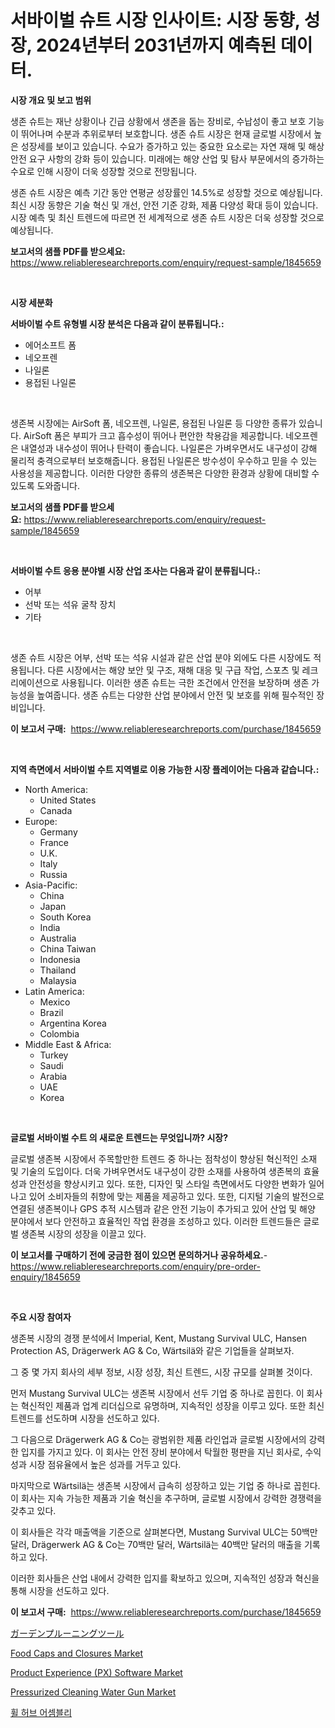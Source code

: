 <p><h1>서바이벌 슈트 시장 인사이트: 시장 동향, 성장, 2024년부터 2031년까지 예측된 데이터.</h1></p><p><strong>시장 개요 및 보고 범위</strong></p>
<p><p>생존 슈트는 재난 상황이나 긴급 상황에서 생존을 돕는 장비로, 수납성이 좋고 보호 기능이 뛰어나며 수분과 추위로부터 보호합니다. 생존 슈트 시장은 현재 글로벌 시장에서 높은 성장세를 보이고 있습니다. 수요가 증가하고 있는 중요한 요소로는 자연 재해 및 해상 안전 요구 사항의 강화 등이 있습니다. 미래에는 해양 산업 및 탐사 부문에서의 증가하는 수요로 인해 시장이 더욱 성장할 것으로 전망됩니다. </p><p>생존 슈트 시장은 예측 기간 동안 연평균 성장률인 14.5%로 성장할 것으로 예상됩니다. 최신 시장 동향은 기술 혁신 및 개선, 안전 기준 강화, 제품 다양성 확대 등이 있습니다. 시장 예측 및 최신 트렌드에 따르면 전 세계적으로 생존 슈트 시장은 더욱 성장할 것으로 예상됩니다.</p></p>
<p><strong>보고서의 샘플 PDF를 받으세요:</strong> <a href="https://www.reliableresearchreports.com/enquiry/request-sample/1845659">https://www.reliableresearchreports.com/enquiry/request-sample/1845659</a></p>
<p>&nbsp;</p>
<p><strong>시장 세분화</strong></p>
<p><strong>서바이벌 수트 유형별 시장 분석은 다음과 같이 분류됩니다.:</strong></p>
<p><ul><li>에어소프트 폼</li><li>네오프렌</li><li>나일론</li><li>용접된 나일론</li></ul></p>
<p>&nbsp;</p>
<p><p>생존복 시장에는 AirSoft 폼, 네오프렌, 나일론, 용접된 나일론 등 다양한 종류가 있습니다. AirSoft 폼은 부피가 크고 흡수성이 뛰어나 편안한 착용감을 제공합니다. 네오프렌은 내열성과 내수성이 뛰어나 탄력이 좋습니다. 나일론은 가벼우면서도 내구성이 강해 물리적 충격으로부터 보호해줍니다. 용접된 나일론은 방수성이 우수하고 믿을 수 있는 사용성을 제공합니다. 이러한 다양한 종류의 생존복은 다양한 환경과 상황에 대비할 수 있도록 도와줍니다.</p></p>
<p><strong>보고서의 샘플 PDF를 받으세요:</strong>&nbsp;<a href="https://www.reliableresearchreports.com/enquiry/request-sample/1845659">https://www.reliableresearchreports.com/enquiry/request-sample/1845659</a></p>
<p>&nbsp;</p>
<p><strong> 서바이벌 수트 응용 분야별 시장 산업 조사는 다음과 같이 분류됩니다.:</strong></p>
<p><ul><li>어부</li><li>선박 또는 석유 굴착 장치</li><li>기타</li></ul></p>
<p>&nbsp;</p>
<p><p>생존 슈트 시장은 어부, 선박 또는 석유 시설과 같은 산업 분야 외에도 다른 시장에도 적용됩니다. 다른 시장에서는 해양 보안 및 구조, 재해 대응 및 구급 작업, 스포츠 및 레크리에이션으로 사용됩니다. 이러한 생존 슈트는 극한 조건에서 안전을 보장하며 생존 가능성을 높여줍니다. 생존 슈트는 다양한 산업 분야에서 안전 및 보호를 위해 필수적인 장비입니다.</p></p>
<p><strong>이 보고서 구매:</strong>&nbsp; <a href="https://www.reliableresearchreports.com/purchase/1845659">https://www.reliableresearchreports.com/purchase/1845659</a></p>
<p>&nbsp;</p>
<p><strong>지역 측면에서 서바이벌 수트 지역별로 이용 가능한 시장 플레이어는 다음과 같습니다.:</strong></p>
<p><ul>
    <li>
        North America:
        <ul>
            <li>United States</li>
            <li>Canada</li>
        </ul>
    </li>
    <li>
        Europe:
        <ul>
            <li>Germany</li>
            <li>France</li>
            <li>U.K.</li>
            <li>Italy</li>
            <li>Russia</li>
        </ul>
    </li>
    <li>
        Asia-Pacific:
        <ul>
            <li>China</li>
            <li>Japan</li>
            <li>South Korea</li>
            <li>India</li>
            <li>Australia</li>
            <li>China Taiwan</li>
            <li>Indonesia</li>
            <li>Thailand</li>
            <li>Malaysia</li>
        </ul>
    </li>
    <li>
        Latin America:
        <ul>
            <li>Mexico</li>
            <li>Brazil</li>
            <li>Argentina Korea</li>
            <li>Colombia</li>
        </ul>
    </li>
    <li>
        Middle East & Africa:
        <ul>
            <li>Turkey</li>
            <li>Saudi</li>
            <li>Arabia</li>
            <li>UAE</li>
            <li>Korea</li>
        </ul>
    </li>
    </ul></p>
<p>&nbsp;</p>
<p><strong>글로벌 서바이벌 수트 의 새로운 트렌드는 무엇입니까? 시장?</strong></p>
<p><p>글로벌 생존복 시장에서 주목할만한 트렌드 중 하나는 점착성이 향상된 혁신적인 소재 및 기술의 도입이다. 더욱 가벼우면서도 내구성이 강한 소재를 사용하여 생존복의 효율성과 안전성을 향상시키고 있다. 또한, 디자인 및 스타일 측면에서도 다양한 변화가 일어나고 있어 소비자들의 취향에 맞는 제품을 제공하고 있다. 또한, 디지털 기술의 발전으로 연결된 생존복이나 GPS 추적 시스템과 같은 안전 기능이 추가되고 있어 산업 및 해양 분야에서 보다 안전하고 효율적인 작업 환경을 조성하고 있다. 이러한 트렌드들은 글로벌 생존복 시장의 성장을 이끌고 있다.</p></p>
<p><strong>이 보고서를 구매하기 전에 궁금한 점이 있으면 문의하거나 공유하세요.</strong>- <a href="https://www.reliableresearchreports.com/enquiry/pre-order-enquiry/1845659">https://www.reliableresearchreports.com/enquiry/pre-order-enquiry/1845659</a></p>
<p>&nbsp;</p>
<p><strong>주요 시장 참여자</strong></p>
<p><p>생존복 시장의 경쟁 분석에서 Imperial, Kent, Mustang Survival ULC, Hansen Protection AS, Drägerwerk AG & Co, Wärtsilä와 같은 기업들을 살펴보자. </p><p>그 중 몇 가지 회사의 세부 정보, 시장 성장, 최신 트렌드, 시장 규모를 살펴볼 것이다. </p><p>먼저 Mustang Survival ULC는 생존복 시장에서 선두 기업 중 하나로 꼽힌다. 이 회사는 혁신적인 제품과 업계 리더십으로 유명하며, 지속적인 성장을 이루고 있다. 또한 최신 트렌드를 선도하며 시장을 선도하고 있다.</p><p>그 다음으로 Drägerwerk AG & Co는 광범위한 제품 라인업과 글로벌 시장에서의 강력한 입지를 가지고 있다. 이 회사는 안전 장비 분야에서 탁월한 평판을 지닌 회사로, 수익성과 시장 점유율에서 높은 성과를 거두고 있다.</p><p>마지막으로 Wärtsilä는 생존복 시장에서 급속히 성장하고 있는 기업 중 하나로 꼽힌다. 이 회사는 지속 가능한 제품과 기술 혁신을 추구하며, 글로벌 시장에서 강력한 경쟁력을 갖추고 있다. </p><p>이 회사들은 각각 매출액을 기준으로 살펴본다면, Mustang Survival ULC는 50백만 달러, Drägerwerk AG & Co는 70백만 달러, Wärtsilä는 40백만 달러의 매출을 기록하고 있다. </p><p>이러한 회사들은 산업 내에서 강력한 입지를 확보하고 있으며, 지속적인 성장과 혁신을 통해 시장을 선도하고 있다.</p></p>
<p><strong>이 보고서 구매:</strong>&nbsp;&nbsp;<a href="https://www.reliableresearchreports.com/purchase/1845659">https://www.reliableresearchreports.com/purchase/1845659</a></p>
<p><p><a href="https://github.com/zjkmgcs938405/Market-Research-Report-List-1/blob/main/7016412190784.md">ガーデンプルーニングツール</a></p><p><a href="https://view.publitas.com/reportprime-1/food-caps-and-closures-market-research-report-reveals-the-latest-trends-and-opportunities-of-this-market-for-period-from-2023-2030/">Food Caps and Closures Market</a></p><p><a href="https://meowing-lemming-dd3.notion.site/Product-Experience-PX-Software-Market-Research-Report-Provides-thorough-Industry-Overview-which-o-59de4b43f2254f59a1ad8516ee584d38">Product Experience (PX) Software Market</a></p><p><a href="https://issuu.com/reportprime-2/docs/pressurized-cleaning-water-gun-market-size-2030.pp">Pressurized Cleaning Water Gun Market</a></p><p><a href="https://github.com/vsnao330707/Market-Research-Report-List-1/blob/main/6070350190569.md">휠 허브 어셈블리</a></p></p>
